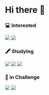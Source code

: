 

# Hi there 👋

### 💻 Interested
<img src="https://img.shields.io/badge/Unity-ffffff?style=for-the-badge&logo=unity&logoColor=000000"/></a>
<img src="https://img.shields.io/badge/C Sharp-ffffff?style=for-the-badge&logo=csharp&logoColor=512BD4"/></a>

### 🖋 Studying
<img src="https://img.shields.io/badge/Android-ffffff?style=for-the-badge&logo=android&logoColor=3DDC84"/></a>
<img src="https://img.shields.io/badge/Kotlin-ffffff?style=for-the-badge&logo=kotlin&logoColor=7F52FF"/></a>
<img src="https://img.shields.io/badge/ML with Python-ffffff?style=for-the-badge&logo=python&logoColor=3776AB"/></a>

### 🎵 in Challenge
<img src="https://img.shields.io/badge/After Effects-ffffff?style=for-the-badge&logo=adobeaftereffects&logoColor=9999FF"/></a>
<img src="https://img.shields.io/badge/Blender-ffffff?style=for-the-badge&logo=blender&logoColor=E87D0D"/></a>

<!--
**so1h0lyu/so1h0lyu** is a ✨ _special_ ✨ repository because its `README.md` (this file) appears on your GitHub profile.

Here are some ideas to get you started:

- 🔭 I’m currently working on ...
- 🌱 I’m currently learning ...
- 👯 I’m looking to collaborate on ...
- 🤔 I’m looking for help with ...
- 💬 Ask me about ...
- 📫 How to reach me: ...
- 😄 Pronouns: ...
- ⚡ Fun fact: ...
-->
